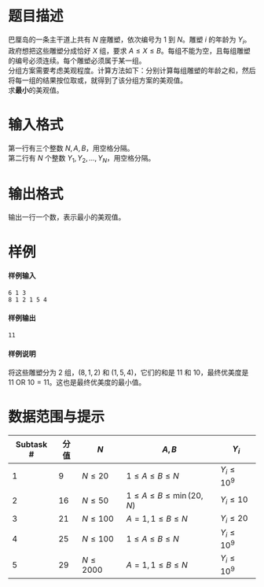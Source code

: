 
# 题目描述

巴厘岛的一条主干道上共有 $N$ 座雕塑，依次编号为 $1$ 到 $N$。雕塑 $i$ 的年龄为 $Y_i$。  
政府想把这些雕塑分成恰好 $X$ 组，要求 $A\le X\le B$。每组不能为空，且每组雕塑的编号必须连续。每个雕塑必须属于某一组。  
分组方案需要考虑美观程度。计算方法如下：分别计算每组雕塑的年龄之和，然后将每一组的结果按位取或，就得到了该分组方案的美观值。  
求**最小**的美观值。

# 输入格式

第一行有三个整数 $N, A, B$，用空格分隔。  
第二行有 $N$ 个整数 $Y_1, Y_2, \ldots, Y_N$，用空格分隔。

# 输出格式

输出一行一个数，表示最小的美观值。

# 样例

#### 样例输入
```plain
6 1 3
8 1 2 1 5 4
```

#### 样例输出
```plain
11
```

#### 样例说明
将这些雕塑分为 $2$ 组，$(8,1,2)$ 和 $(1,5,4)$，它们的和是 $11$ 和 $10$，最终优美度是 $11\:\textrm{OR}\:10=11$。这也是最终优美度的最小值。  

# 数据范围与提示

|Subtask #|分值|$N$|$A,B$|$Y_i$|
|-|-|-|-|-|
|1|9|$N\le 20$|$1\le A\le B\le N$|$Y_i\le 10^9$|
|2|16|$N\le 50$|$1\le A\le B\le \min(20,N)$|$Y_i\le 10$|
|3|21|$N\le 100$|$A=1, 1\le B\le N$|$Y_i\le 20$|
|4|25|$N\le 100$|$1\le A\le B\le N$|$Y_i\le 10^9$|
|5|29|$N\le 2000$|$A=1, 1\le B\le N$|$Y_i\le 10^9$|

